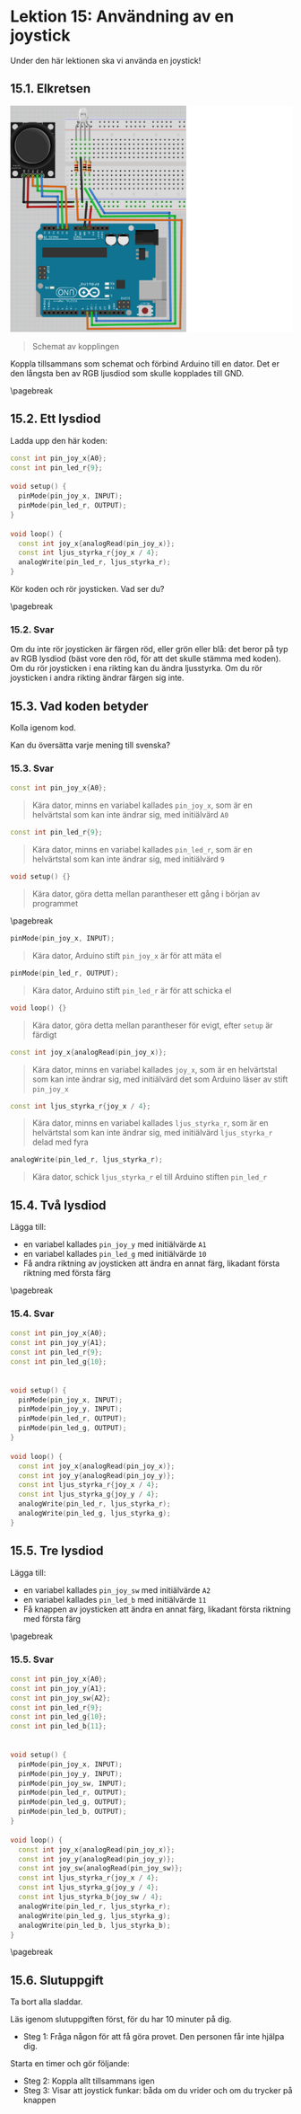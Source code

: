 # Lektion 15: Användning av en joystick

Under den här lektionen ska vi använda en joystick!

## 15.1. Elkretsen

![Schemat av kopplingen](anvaendning_av_en_joystick_schema.png)

> Schemat av kopplingen

Koppla tillsammans som schemat och förbind Arduino till en dator.
Det er den långsta ben av RGB ljusdiod som skulle kopplades till GND.

\pagebreak

## 15.2. Ett lysdiod

Ladda upp den här koden:

```c++
const int pin_joy_x{A0};
const int pin_led_r{9};

void setup() {
  pinMode(pin_joy_x, INPUT);
  pinMode(pin_led_r, OUTPUT);
}

void loop() {
  const int joy_x{analogRead(pin_joy_x)};
  const int ljus_styrka_r{joy_x / 4};
  analogWrite(pin_led_r, ljus_styrka_r);
}
```

Kör koden och rör joysticken. Vad ser du?

\pagebreak

### 15.2. Svar

Om du inte rör joysticken är färgen röd, eller grön eller blå:
det beror på typ av RGB lysdiod (bäst vore den röd, för att det
skulle stämma med koden).
Om du rör joysticken i ena rikting kan du ändra ljusstyrka.
Om du rör joysticken i andra rikting ändrar färgen sig inte.

## 15.3. Vad koden betyder

Kolla igenom kod.

Kan du översätta varje mening till svenska?

### 15.3. Svar

```c++
const int pin_joy_x{A0};
```

> Kära dator, minns en variabel kallades `pin_joy_x`, som
> är en helvärtstal som kan inte ändrar sig, med initiälvärd `A0`


```c++
const int pin_led_r{9};
```

> Kära dator, minns en variabel kallades `pin_led_r`, som
> är en helvärtstal som kan inte ändrar sig, med initiälvärd `9`

```c++
void setup() {}
```

> Kära dator, göra detta mellan parantheser
> ett gång i början av programmet

\pagebreak

```c++
pinMode(pin_joy_x, INPUT);
```

> Kära dator, Arduino stift `pin_joy_x` är för att mäta el

```c++
pinMode(pin_led_r, OUTPUT);
```

> Kära dator, Arduino stift `pin_led_r` är för att schicka el

```c++
void loop() {}
```

> Kära dator, göra detta mellan parantheser
> för evigt, efter `setup` är färdigt


```c++
const int joy_x{analogRead(pin_joy_x)};
```

> Kära dator, minns en variabel kallades `joy_x`, som
> är en helvärtstal som kan inte ändrar sig, med initiälvärd
> det som Arduino läser av stift `pin_joy_x`

```c++
const int ljus_styrka_r{joy_x / 4};
```

> Kära dator, minns en variabel kallades `ljus_styrka_r`, som
> är en helvärtstal som kan inte ändrar sig, med initiälvärd
> `ljus_styrka_r` delad med fyra


```c++
analogWrite(pin_led_r, ljus_styrka_r);
```

> Kära dator, schick `ljus_styrka_r` el till Arduino stiften `pin_led_r`

## 15.4. Två lysdiod

Lägga till:

- en variabel kallades `pin_joy_y` med initiälvärde `A1`
- en variabel kallades `pin_led_g` med initiälvärde `10`
- Få andra riktning av joysticken att ändra en annat färg,
  likadant första riktning med första färg

\pagebreak

### 15.4. Svar

```c++
const int pin_joy_x{A0};
const int pin_joy_y{A1};
const int pin_led_r{9};
const int pin_led_g{10};


void setup() {
  pinMode(pin_joy_x, INPUT);
  pinMode(pin_joy_y, INPUT);
  pinMode(pin_led_r, OUTPUT);
  pinMode(pin_led_g, OUTPUT);
}

void loop() {
  const int joy_x{analogRead(pin_joy_x)};
  const int joy_y{analogRead(pin_joy_y)};
  const int ljus_styrka_r{joy_x / 4};
  const int ljus_styrka_g{joy_y / 4};
  analogWrite(pin_led_r, ljus_styrka_r);
  analogWrite(pin_led_g, ljus_styrka_g);
}
```

## 15.5. Tre lysdiod

Lägga till:

- en variabel kallades `pin_joy_sw` med initiälvärde `A2`
- en variabel kallades `pin_led_b` med initiälvärde `11`
- Få knappen av joysticken att ändra en annat färg,
  likadant första riktning med första färg

\pagebreak

### 15.5. Svar

```c++
const int pin_joy_x{A0};
const int pin_joy_y{A1};
const int pin_joy_sw{A2};
const int pin_led_r{9};
const int pin_led_g{10};
const int pin_led_b{11};


void setup() {
  pinMode(pin_joy_x, INPUT);
  pinMode(pin_joy_y, INPUT);
  pinMode(pin_joy_sw, INPUT);
  pinMode(pin_led_r, OUTPUT);
  pinMode(pin_led_g, OUTPUT);
  pinMode(pin_led_b, OUTPUT);
}

void loop() {
  const int joy_x{analogRead(pin_joy_x)};
  const int joy_y{analogRead(pin_joy_y)};
  const int joy_sw{analogRead(pin_joy_sw)};
  const int ljus_styrka_r{joy_x / 4};
  const int ljus_styrka_g{joy_y / 4};
  const int ljus_styrka_b{joy_sw / 4};
  analogWrite(pin_led_r, ljus_styrka_r);
  analogWrite(pin_led_g, ljus_styrka_g);
  analogWrite(pin_led_b, ljus_styrka_b);
}
```

\pagebreak

## 15.6. Slutuppgift

Ta bort alla sladdar.

Läs igenom slutuppgiften först, för du har 10 minuter på dig.

- Steg 1: Fråga någon för att få göra provet. Den personen får inte hjälpa dig.

Starta en timer och gör följande:

- Steg 2: Koppla allt tillsammans igen
- Steg 3: Visar att joystick funkar: båda om du vrider och om du trycker på knappen
